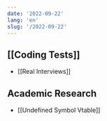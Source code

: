 ```yaml
---
date: '2022-09-22'
lang: 'en'
slug: '/2022-09-22'
---
```


## [[Coding Tests]]

- [[Real Interviews]]

## Academic Research

- [[Undefined Symbol Vtable]]
